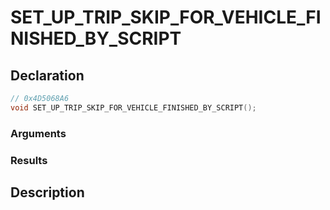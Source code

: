 # SET_UP_TRIP_SKIP_FOR_VEHICLE_FINISHED_BY_SCRIPT

## Declaration
```cpp
// 0x4D5068A6
void SET_UP_TRIP_SKIP_FOR_VEHICLE_FINISHED_BY_SCRIPT();
```

### Arguments

### Results

## Description
